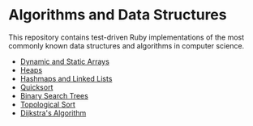 # Algorithms and Data Structures

This repository contains test-driven Ruby implementations of the most commonly known data structures and algorithms in computer science.

- [Dynamic and Static Arrays][arrays]
- [Heaps][heaps]
- [Hashmaps and Linked Lists][hashmaps]
- [Quicksort][quicksort]
- [Binary Search Trees][bst]
- [Topological Sort][topsort]
- [Dijkstra's Algorithm][dijkstra]

[arrays]: ./Dynamic:StaticArrays
[heaps]: ./Heaps
[hashmaps]: ./Hashmaps:LinkedLists
[quicksort]: ./Quicksort
[bst]: ./AVL:BST
[topsort]: ./TopologicalSort
[dijkstra]: ./Dijkstra
